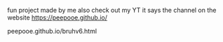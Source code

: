 fun project made by me also check out my YT it says the channel on the website https://peepooe.github.io/






















































































peepooe.github.io/bruhv6.html
